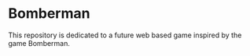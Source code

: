Bomberman
=========

This repository is dedicated to a future web based game inspired by the game Bomberman.

